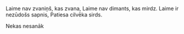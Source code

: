Laime nav zvaniņš, kas zvana,
Laime nav dimants, kas mirdz.
Laime ir nezūdošs sapnis,
Patiesa cilvēka sirds.

Nekas nesanāk
